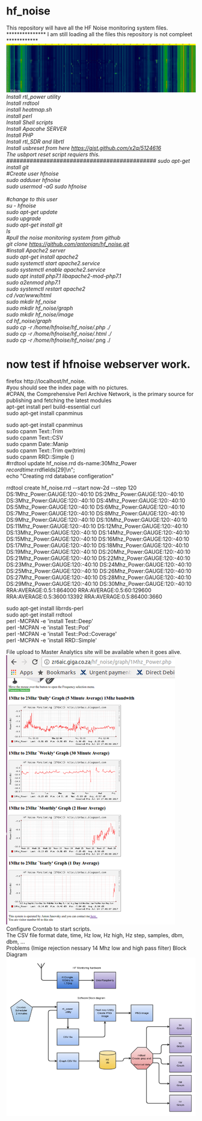 # hf_noise<br>
This repository will have all the HF Noise monitoring system files.<br>
*************** I am still loading all the files this repository is not compleet ***************<br>
![Alt text](hf_noise_25-06-2017.png?raw=true "HF RF Heatmap for 24H every 2 Minute")<br>
Install rtl_power utility<br>
Install rrdtool<br>
install heatmap.sh<br>
install perl<br>
Install Shell scripts<br>
Install Apacahe SERVER<br>
Install PHP<br>
Install rtl_SDR and librtl<br>
Install usbreset from here https://gist.github.com/x2q/5124616<br>
The usbport reset script requiers this.<br>
#############################################
sudo apt-get install git<br>
#Create user hfnoise<br>
sudo adduser hfnoise<br>
sudo usermod -aG sudo hfnoise<br>
<br>
#change to this user<br>
su - hfnoise<br>
sudo apt-get update<br>
sudo upgrade<br>
sudo apt-get install git<br>
ls<br>
#pull the noise monitoring system from github<br>
git clone https://github.com/antonjan/hf_noise.git<br>
#install Apache2 server<br>
sudo apt-get install apache2<br>
sudo systemctl start apache2.service<br>
sudo systemctl enable apache2.service<br>
sudo apt install php7.1 libapache2-mod-php7.1<br>
sudo a2enmod php7.1<br>
sudo systemctl restart apache2<br>
cd /var/www/html<br>
sudo mkdir hf_noise<br>
sudo mkdir hf_noise/graph<br>
sudo mkdir hf_noise/image<br>
cd hf_noise/graph<br>
sudo cp -r /home/hfnoise/hf_noise/*.php ./<br>
sudo cp -r /home/hfnoise/hf_noise/*.html ./<br>
sudo cp -r /home/hfnoise/hf_noise/*.png ./<br>
# now test if hfnoise webserver work.<br>
firefox http://localhost/hf_noise.<br>
#you should see the index page with no pictures.<br>
#CPAN, the Comprehensive Perl Archive Network, is the primary source for publishing and fetching the latest modules <br>
apt-get install perl build-essential curl<br>
sudo apt-get install cpanminus<br>

sudo apt-get install cpanminus<br>
sudo cpanm Text::Trim<br>
sudo cpanm  Text::CSV<br>
sudo cpanm  Date::Manip<br>
sudo cpanm Text::Trim qw(trim)<br>
sudo cpanm RRD::Simple ()<br>
#rrdtool update hf_noise.rrd ds-name:30Mhz_Power $recordtime:$rrdfields[29]\n";<br>
echo "Creating rrd database configeration"<br>

rrdtool create  hf_noise.rrd --start now-2d --step 120 DS:1Mhz_Power:GAUGE:120:-40:10 DS:2Mhz_Power:GAUGE:120:-40:10 DS:3Mhz_Power:GAUGE:120:-40:10 DS:4Mhz_Power:GAUGE:120:-40:10 DS:5Mhz_Power:GAUGE:120:-40:10 DS:6Mhz_Power:GAUGE:120:-40:10 DS:7Mhz_Power:GAUGE:120:-40:10 DS:8Mhz_Power:GAUGE:120:-40:10 DS:9Mhz_Power:GAUGE:120:-40:10 DS:10Mhz_Power:GAUGE:120:-40:10 DS:11Mhz_Power:GAUGE:120:-40:10 DS:12Mhz_Power:GAUGE:120:-40:10 DS:13Mhz_Power:GAUGE:120:-40:10 DS:14Mhz_Power:GAUGE:120:-40:10 DS:15Mhz_Power:GAUGE:120:-40:10 DS:16Mhz_Power:GAUGE:120:-40:10 DS:17Mhz_Power:GAUGE:120:-40:10 DS:18Mhz_Power:GAUGE:120:-40:10 DS:19Mhz_Power:GAUGE:120:-40:10 DS:20Mhz_Power:GAUGE:120:-40:10 DS:21Mhz_Power:GAUGE:120:-40:10 DS:22Mhz_Power:GAUGE:120:-40:10 DS:23Mhz_Power:GAUGE:120:-40:10 DS:24Mhz_Power:GAUGE:120:-40:10 DS:25Mhz_Power:GAUGE:120:-40:10 DS:26Mhz_Power:GAUGE:120:-40:10 DS:27Mhz_Power:GAUGE:120:-40:10 DS:28Mhz_Power:GAUGE:120:-40:10 DS:29Mhz_Power:GAUGE:120:-40:10 DS:30Mhz_Power:GAUGE:120:-40:10 RRA:AVERAGE:0.5:1:864000 RRA:AVERAGE:0.5:60:129600 RRA:AVERAGE:0.5:3600:13392 RRA:AVERAGE:0.5:86400:3660<br>

sudo apt-get install librrds-perl<br>
sudo apt-get install rrdtool<br>
perl -MCPAN -e 'install Test::Deep'<br>
perl -MCPAN -e 'install Test::Pod'<br>
perl -MCPAN -e 'install Test::Pod::Coverage'<br>
perl -MCPAN -e 'install RRD::Simple'<br>

File upload to Master Analytics site will be available when it goes alive.<br>
![Alt text](HF_Graph_monitoring.png?raw=true "HF RF power monitoring")<br>
Configure Crontab to start scripts.<br>
The CSV file format  date, time, Hz low, Hz high, Hz step, samples, dbm, dbm, ...<br>
Problems (Imige rejection nessary 14 Mhz low and high pass filter)
Block Diagram<br>
![Alt text](HF_Noise_Monitor.png?raw=true "Monitoring system Block diagram")<br>
